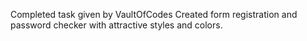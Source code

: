 Completed task given by VaultOfCodes
Created form registration and password checker with attractive styles and colors.
